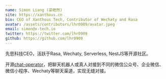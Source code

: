 ```yaml
---
name: Simon Liang (梁皓然)
site: https://xanthous.cn
bio: CEO of Xanthous Tech, Contributor of Wechaty and Rasa
avatar: /assets/contributors/lhr0909/avatar.jpeg
email: simon@x-tech.io
twitter: https://twitter.com/lhr0909
github: https://github.com/lhr0909
---
```


先思科技CEO，活跃于Rasa, Wechaty, Serverless, NestJS等开源社区。

开源[chat-operator](https://github.com/xanthous-tech/chat-operator)，把聊天机器人或真人对接到不同的微信公众号、企业微信、微信小程序、Wechaty等聊天渠道，实现无缝对接。
